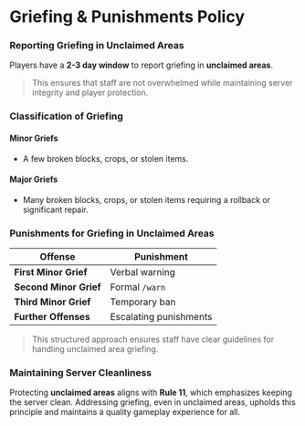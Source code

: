 # Griefing & Punishments Policy

### Reporting Griefing in Unclaimed Areas

Players have a **2-3 day window** to report griefing in **unclaimed areas**.

> This ensures that staff are not overwhelmed while maintaining server integrity and player protection.

### Classification of Griefing

#### **Minor Griefs**

* A few broken blocks, crops, or stolen items.

#### **Major Griefs**

* Many broken blocks, crops, or stolen items requiring a rollback or significant repair.

### Punishments for Griefing in Unclaimed Areas

| Offense                | Punishment             |
| ---------------------- | ---------------------- |
| **First Minor Grief**  | Verbal warning         |
| **Second Minor Grief** | Formal `/warn`         |
| **Third Minor Grief**  | Temporary ban          |
| **Further Offenses**   | Escalating punishments |

> This structured approach ensures staff have clear guidelines for handling unclaimed area griefing.

### Maintaining Server Cleanliness

Protecting **unclaimed areas** aligns with **Rule 11**, which emphasizes keeping the server clean. Addressing griefing, even in unclaimed areas, upholds this principle and maintains a quality gameplay experience for all.
